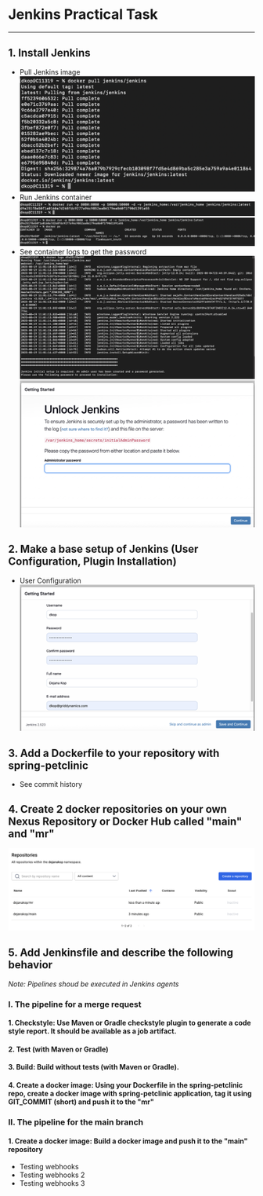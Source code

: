 # Jenkins Practical Task


<hr>

## 1. Install Jenkins

* Pull Jenkins image
![Pull Image](1.%20installation/1.png)
* Run Jenkins container
![Run](1.%20installation/2.png)
![Run](1.%20installation/3.png)
* See container logs to get the password
![Run](1.%20installation/4.png)
![Run](1.%20installation/5.png)


## 2. Make a base setup of Jenkins (User Configuration, Plugin Installation)

* User Configuration
![Run](2.%20User%20Configuration/1.png)

## 3. Add a Dockerfile to your repository with spring-petclinic

* See commit history

## 4. Create 2 docker repositories on your own Nexus Repository or Docker Hub called "main" and "mr"

![Repositories](4.%20Docker%20Hub/1.png)

## 5. Add Jenkinsfile and describe the following behavior
*Note: Pipelines shoud be executed in Jenkins agents*

### I. The pipeline for a merge request

#### 1. Checkstyle: Use Maven or Gradle checkstyle plugin to generate a code style report. It should be available as a job artifact.

#### 2. Test (with Maven or Gradle)

#### 3. Build: Build without tests (with Maven or Gradle).

#### 4. Create a docker image: Using your Dockerfile in the spring-petclinic repo, create a docker image with spring-petclinic application, tag it using GIT_COMMIT (short) and push it to the "mr"

### II. The pipeline for the main branch

#### 1. Create a docker image: Build a docker image and push it to the "main" repository

* Testing webhooks
* Testing webhooks 2
* Testing webhooks 3